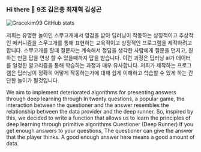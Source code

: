 ### Hi there 👋 9조 김은총 최재혁 김성곤 

<!--
**GraceKim99/Gracekim99** is a ✨ _special_ ✨ repository because its `README.md` (this file) appears on your GitHub profile.

Here are some ideas to get you started:


- 🌱 I’m currently learning ... 인간융합 로봇공학
- 👯 I’m looking to collaborate on ... git
- 🤔 I’m looking for help with ... cording
- 💬 Ask me about ... This project

-->
![Gracekim99 GitHub stats](https://github-readme-stats.vercel.app/api?username=Gracekim99&show_icons=true)

  저희는 유명한 놀이인 스무고개에서 영감을 받아 딥러닝이 작동하는 상징적이고 추상적인 메커니즘을 스무고개를 통해 표현하는
 교육적이고 상징적인 프로그램을 제작하려고 합니다.
  스무고개를 할때 질문자는 계속해서 정답을 생각한 사람에게 질문을 던지고, 원하는 만큼 답을 연상 할 수 있을때까지 답을 받습니다.
 이런 과정은 딥러닝 ai가 데이터를 일정한 알고리즘을 통해 학습하는 과정과 매우 유사합니다.
  저희가 제작하는 프로그램은 딥러닝이 정확히 어떻게 작동하는가에 대해 쉽게 이해하고 학습할 수 있게 하는 간단한 놀이가 될것입니다.
  
  
 We aim to implement deteriorated algorithms for presenting answers through deep learning through 
In twenty questions, a popular game, the interaction between the questioner and 
the answer resembles the relationship between the data provider and the deep runner.
 So, inspired by this, we decided to write a function that allows us
to learn the principles of deep learning through primitive algorithms
 Questioner (Deep Runner) If you get enough answers to your questions, The questioner can give the answer that the player thinks.
 A good enough answer here means a good amount of data.
